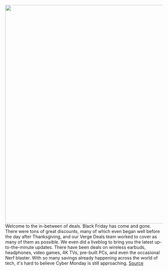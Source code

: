 <img src='https://cdn.vox-cdn.com/thumbor/cHhY3ToW-5JIkHAYJGbHAEj5oIY=/0x0:2040x1360/1200x800/filters:focal(857x517:1183x843)/cdn.vox-cdn.com/uploads/chorus_image/image/70200854/Early_Cyber_Monday_Deals.0.jpg' width='700px' /><br/>
Welcome to the in-between of deals. Black Friday has come and gone. There were tons of great discounts, many of which even began well before the day after Thanksgiving, and our Verge Deals team worked to cover as many of them as possible. We even did a liveblog to bring you the latest up-to-the-minute updates. There have been deals on wireless earbuds, headphones, video games, 4K TVs, pre-built PCs, and even the occasional Nerf blaster. With so many savings already happening across the world of tech, it's hard to believe Cyber Monday is still approaching.
<a href='https://www.theverge.com/22796645/cyber-monday-2021-early-deals-sales-tech-laptops-phones-tvs-headphones-gaming'> Source <a/>